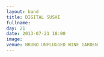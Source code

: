 ```yaml
---
layout: band
title: DIGITAL SUSHI
fullname: 
day: 21
date: 2013-07-21 18:00
image: 
venue: BRUNO UNPLUGGED WINE GARDEN
---
```



